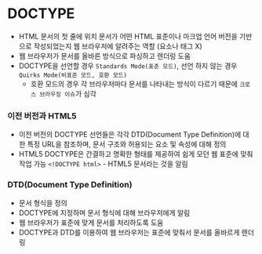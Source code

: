 # DOCTYPE

- HTML 문서의 첫 줄에 위치 문서가 어떤 HTML 표준이나 마크업 언어 버전을 기반으로 작성되었는지 웹 브라우저에 알려주는 역할 (요소나 태그 X)
- 웹 브라우저가 문서를 올바른 방식으로 파싱하고 렌더링 도움
- DOCTYPE을 선언할 경우 `Standards Mode(표준 모드)`, 선언 하지 않는 경우 `Quirks Mode(비표준 모드, 호환 모드)`
  - 호환 모드의 경우 각 브라우저마다 문서를 나타내는 방식이 다르기 때문에 `크로스 브라우징 이슈`가 심각

### 이전 버전과 HTML5

- 이전 버전의 DOCTYPE 선언들은 각각 DTD(Document Type Definition)에 대한 특정 URL을 참조하며, 문서 구조와 허용되는 요소 및 속성에 대해 정의
- HTML5 DOCTYPE은 간결하고 명확한 형태를 제공하여 쉽게 모던 웹 표준에 맞춰 작업 가능
  `<!DOCTYPE html>` - HTML5 문서라는 것을 알림

### DTD(Document Type Definition)

- 문서 형식을 정의
- DOCTYPE에 지정하며 문서 형식에 대해 브라우저에게 알림
- 웹 브라우저가 표준에 맞게 문서를 처리하도록 도움
- DOCTYPE과 DTD를 이용하여 웹 브라우저는 표준에 맞춰서 문서를 올바르게 렌더링
